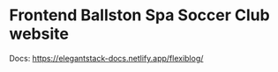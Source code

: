# Frontend Ballston Spa Soccer Club website

Docs: https://elegantstack-docs.netlify.app/flexiblog/
